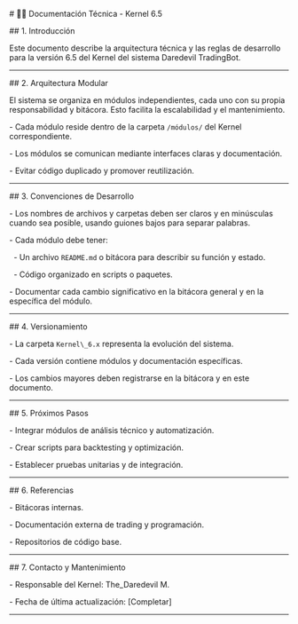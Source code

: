 \# 🧙‍♂️ Documentación Técnica - Kernel 6.5



\## 1. Introducción



Este documento describe la arquitectura técnica y las reglas de desarrollo para la versión 6.5 del Kernel del sistema Daredevil TradingBot.



---



\## 2. Arquitectura Modular



El sistema se organiza en módulos independientes, cada uno con su propia responsabilidad y bitácora. Esto facilita la escalabilidad y el mantenimiento.



\- Cada módulo reside dentro de la carpeta `/módulos/` del Kernel correspondiente.

\- Los módulos se comunican mediante interfaces claras y documentación.

\- Evitar código duplicado y promover reutilización.



---



\## 3. Convenciones de Desarrollo



\- Los nombres de archivos y carpetas deben ser claros y en minúsculas cuando sea posible, usando guiones bajos para separar palabras.

\- Cada módulo debe tener:

&nbsp; - Un archivo `README.md` o bitácora para describir su función y estado.

&nbsp; - Código organizado en scripts o paquetes.

\- Documentar cada cambio significativo en la bitácora general y en la específica del módulo.



---



\## 4. Versionamiento



\- La carpeta `Kernel\_6.x` representa la evolución del sistema.

\- Cada versión contiene módulos y documentación específicas.

\- Los cambios mayores deben registrarse en la bitácora y en este documento.



---



\## 5. Próximos Pasos



\- Integrar módulos de análisis técnico y automatización.

\- Crear scripts para backtesting y optimización.

\- Establecer pruebas unitarias y de integración.



---



\## 6. Referencias



\- Bitácoras internas.

\- Documentación externa de trading y programación.

\- Repositorios de código base.



---



\## 7. Contacto y Mantenimiento



\- Responsable del Kernel: The\_Daredevil M.

\- Fecha de última actualización: \[Completar]



---





